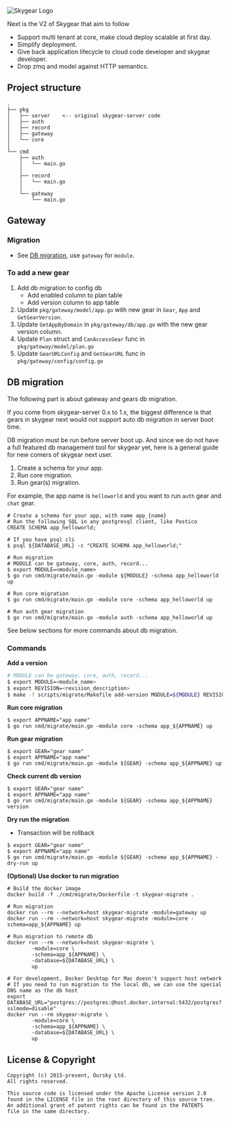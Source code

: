 ![Skygear Logo](.github/skygear-logo.png)

Next is the V2 of Skygear that aim to follow

- Support multi tenant at core, make cloud deploy scalable at first day.
- Simplify deployment.
- Give back application lifecycle to cloud code developer and skygear
  developer.
- Drop zmq and model against HTTP semantics.

## Project structure

```
.
├── pkg
│   ├── server    <-- original skygear-server code
│   ├── auth
│   ├── record
│   ├── gateway
│   └── core
│
└── cmd
    ├── auth
    │   └── main.go
    │
    ├── record
    │   └── main.go
    │
    └── gateway
        └── main.go
```

## Gateway

### Migration

- See [DB migration](#db-migration), use `gateway` for `module`.

### To add a new gear

1. Add db migration to config db
    - Add enabled column to plan table
    - Add version column to app table
1. Update `pkg/gateway/model/app.go` with new gear in `Gear`, `App` and `GetGearVersion`.
1. Update `GetAppByDomain` in `pkg/gateway/db/app.go` with the new gear version column.
1. Update `Plan` struct and `CanAccessGear` func in `pkg/gateway/model/plan.go`
1. Update `GearURLConfig` and `GetGearURL` func in `pkg/gateway/config/config.go`

## DB migration

The following part is about gateway and gears db migration.

If you come from skygear-server 0.x to 1.x, the biggest difference is that gears in skygear next would not support auto db migration in server boot time.

DB migration must be run before server boot up. And since we do not have a full featured db management tool for skygear yet, here is a general guide for new comers of skygear next user.

1. Create a schema for your app.
1. Run core migration.
1. Run gear(s) migration.

For example, the app name is `helloworld` and you want to run `auth` gear and `chat` gear.

```
# Create a schema for your app, with name app_{name}
# Run the following SQL in any postgresql client, like Postico
CREATE SCHEMA app_helloworld;

# If you have psql cli
$ psql ${DATABASE_URL} -c "CREATE SCHEMA app_helloworld;"

# Run migration
# MODULE can be gateway, core, auth, record...
$ export MODULE=<module_name>
$ go run cmd/migrate/main.go -module ${MODULE} -schema app_helloworld up

# Run core migration
$ go run cmd/migrate/main.go -module core -schema app_helloworld up

# Run auth gear migration
$ go run cmd/migrate/main.go -module auth -schema app_helloworld up
```

See below sections for more commands about db migration.

### Commands

**Add a version**

```sh
# MODULE can be gateway, core, auth, record...
$ export MODULE=<module_name>
$ export REVISION=<revision_description>
$ make -f scripts/migrate/Makefile add-version MODULE=${MODULE} REVISION=${REVISION}
```

**Run core migration**

```
$ export APPNAME="app name"
$ go run cmd/migrate/main.go -module core -schema app_${APPNAME} up
```

**Run gear migration**

```
$ export GEAR="gear name"
$ export APPNAME="app name"
$ go run cmd/migrate/main.go -module ${GEAR} -schema app_${APPNAME} up
```

**Check current db version**

```
$ export GEAR="gear name"
$ export APPNAME="app name"
$ go run cmd/migrate/main.go -module ${GEAR} -schema app_${APPNAME} version
```

**Dry run the migration**

- Transaction will be rollback

```
$ export GEAR="gear name"
$ export APPNAME="app name"
$ go run cmd/migrate/main.go -module ${GEAR} -schema app_${APPNAME} -dry-run up
```

**(Optional) Use docker to run migration**

```
# Build the docker image
docker build -f ./cmd/migrate/Dockerfile -t skygear-migrate .

# Run migration
docker run --rm --network=host skygear-migrate -module=gateway up
docker run --rm --network=host skygear-migrate -module=core -schema=app_${APPNAME} up

# Run migration to remote db
docker run --rm --network=host skygear-migrate \
        -module=core \
        -schema=app_${APPNAME} \
        -database=${DATABASE_URL} \
        up

# For development, Docker Desktop for Mac doesn't support host network
# If you need to run migration to the local db, we can use the special DNS name as the db host
export DATABASE_URL="postgres://postgres:@host.docker.internal:5432/postgres?sslmode=disable"
docker run --rm skygear-migrate \
        -module=core \
        -schema=app_${APPNAME} \
        -database=${DATABASE_URL} \
        up
```

## License & Copyright

```
Copyright (c) 2015-present, Oursky Ltd.
All rights reserved.

This source code is licensed under the Apache License version 2.0
found in the LICENSE file in the root directory of this source tree.
An additional grant of patent rights can be found in the PATENTS
file in the same directory.

```
